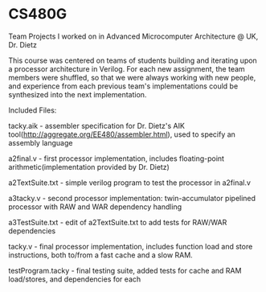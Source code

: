 # CS480G
Team Projects I worked on in Advanced Microcomputer Architecture @ UK, Dr. Dietz

This course was centered on teams of students building and iterating upon a processor architecture in Verilog. For each new assignment, the team members were shuffled, so that we were always working with new people, and experience from each previous team's implementations could be synthesized into the next implementation.

Included Files:

tacky.aik - assembler specification for Dr. Dietz's AIK tool(http://aggregate.org/EE480/assembler.html), used to specify an assembly language

a2final.v - first processor implementation, includes floating-point arithmetic(implementation provided by Dr. Dietz)

a2TextSuite.txt - simple verilog program to test the processor in a2final.v

a3tacky.v - second processor implementation: twin-accumulator pipelined processor with RAW and WAR dependency handling

a3TestSuite.txt - edit of a2TextSuite.txt to add tests for RAW/WAR dependencies

tacky.v - final processor implementation, includes function load and store instructions, both to/from a fast cache and a slow RAM.

testProgram.tacky - final testing suite, added tests for cache and RAM load/stores, and dependencies for each
